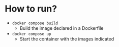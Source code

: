# How to run?
* `docker compose build`
  * Build the image declared in a Dockerfile
* `docker compose up`
  * Start the container with the images indicated